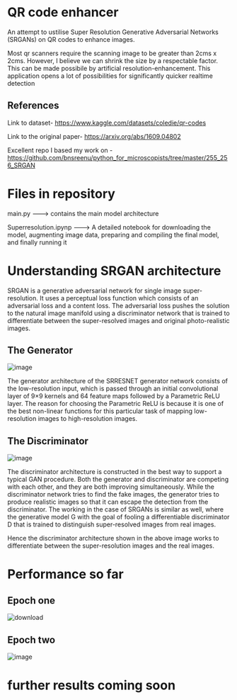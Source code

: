 # QR code enhancer
An attempt to ustilise Super Resolution Generative Adversarial Networks (SRGANs) on QR codes to enhance images.  

Most qr scanners require the scanning image to be greater than 2cms x 2cms. However, I believe we can shrink the size by a respectable factor. This can be made possibile by artificial resolution-enhancement. This application opens a lot of possibilities for significantly quicker realtime detection 
## References
Link to dataset- https://www.kaggle.com/datasets/coledie/qr-codes

Link to the original paper- https://arxiv.org/abs/1609.04802

Excellent repo I based my work on - https://github.com/bnsreenu/python_for_microscopists/tree/master/255_256_SRGAN
# Files in repository
main.py ---> contains the main model architecture

Superresolution.ipynp ---> A detailed notebook for downloading the model, augmenting image data, preparing and compiling the final model, and finally running it
# Understanding SRGAN architecture 
SRGAN is a generative adversarial network for single image super-resolution. It uses a perceptual loss function which consists of an adversarial loss and a content loss. The adversarial loss pushes the solution to the natural image manifold using a discriminator network that is trained to differentiate between the super-resolved images and original photo-realistic images. 

## The Generator

![image](https://user-images.githubusercontent.com/99831413/166132910-9a7e508b-bead-4599-904f-ece3f38a0845.png)

 The generator architecture of the SRRESNET generator network consists of the low-resolution input, which is passed through an initial convolutional layer of 9×9 kernels and 64 feature maps followed by a Parametric ReLU layer. The reason for choosing the Parametric ReLU is because it is one of the best non-linear functions for this particular task of mapping low-resolution images to high-resolution images.
 
 ## The Discriminator
 
 ![image](https://user-images.githubusercontent.com/99831413/166132890-ee9647be-ec3f-462d-a4ef-517be8d778dd.png)

 
 The discriminator architecture is constructed in the best way to support a typical GAN procedure. Both the generator and discriminator are competing with each other, and they are both improving simultaneously. While the discriminator network tries to find the fake images, the generator tries to produce realistic images so that it can escape the detection from the discriminator. The working in the case of SRGANs is similar as well, where the generative model G with the goal of fooling a differentiable discriminator D that is trained to distinguish super-resolved images from real images.

Hence the discriminator architecture shown in the above image works to differentiate between the super-resolution images and the real images.


# Performance so far

## Epoch one

![download](https://user-images.githubusercontent.com/99831413/166133210-64a050a4-79f4-4d19-b931-96d0e80ad335.png)

## Epoch two

![image](https://user-images.githubusercontent.com/99831413/166930498-8cbf29d5-d2d0-454a-b084-1add23e8d545.png)

# further results coming soon
